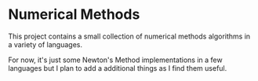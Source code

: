 # Numerical Methods

This project contains a small collection of numerical methods algorithms in 
a variety of languages. 

For now, it's just some Newton's Method implementations in a few languages but
I plan to add a additional things as I find them useful.
